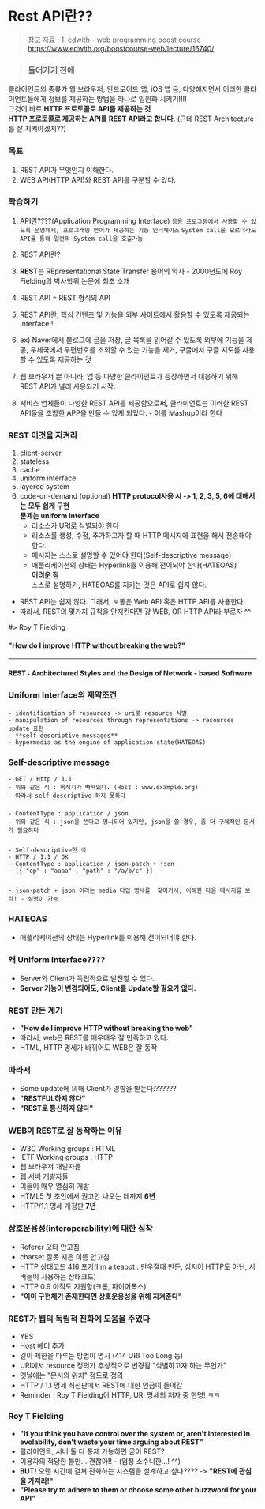 # Rest API란??

> 참고 자료 :
    1. edwith - web programming boost course <https://www.edwith.org/boostcourse-web/lecture/16740/>

>### 들어가기 전에
클라이언트의 종류가 웹 브라우저, 안드로이드 앱, iOS 앱 등, 다양해지면서 이러한 클라이언트들에게 정보를 제공하는 방법을
하나로 일원화 시키기!!!! <br>
그것이 바로 **HTTP 프로토콜로 API를 제공하는 것** <br>
**HTTP 프로토콜로 제공하는 API를 REST API라고 합니다.** (근데 REST Architecture를 잘 지켜야겠지??)

### 목표 
1. REST API가 무엇인지 이해한다.
2. WEB API(HTTP API)와 REST API를 구분할 수 있다.

### 학습하기
1. API란????(Application Programming Interface)
`응용 프로그램에서 사용할 수 있도록 운영체제, 프로그래밍 언어가 제공하는 기능 인터페이스`
`System call을 모르더라도 API를 통해 일련의 System call을 호출가능`

2. REST API란?
 1. **REST**는 REpresentational State Transfer 용어의 약자 - 2000년도에 Roy Fielding의 박사학위 논문에 최초 소개
 2. REST API = REST 형식의 API
 3. REST API란, 핵심 컨텐츠 및 기능을 외부 사이트에서 활용할 수 있도록 제공되는 Interface!!
 4. ex) Naver에서 블로그에 글을 저장, 글 목록을 읽어갈 수 있도록 외부에 기능을 제공, 우체국에서 우편번호를
 조회할 수 있는 기능을 제거, 구글에서 구글 지도를 사용할 수 있도록 제공하는 것
 5. 웹 브라우저 뿐 아니라, 앱 등 다양한 클라이언트가 등장하면서 대응하기 위해 REST API가 널리 사용되기 시작.
 6. 서비스 업체들이 다양한 REST API를 제공함으로써, 클라이언트는 이러한 REST API들을 조합한 APP을 만들
 수 있게 되었다. - 이를 Mashup이라 한다
 
 ### REST 이것을 지켜라
 1. client-server
 2. stateless
 3. cache
 4. uniform interface
 5. layered system
 6. code-on-demand (optional)
 **HTTP protocol사용 시 -> 1, 2, 3, 5, 6에 대해서는 모두 쉽게 구현** <br>
 **문제는 uniform interface**
     - 리소스가 URI로 식별되야 한다
     - 리소스를 생성, 수정, 추가하고자 할 때 HTTP 메시지에 표현을 해서 전송해야 한다.
     - 메시지는 스스로 설명할 수 있어야 한다(Self-descriptive message)
     - 애플리케이션의 상태는 Hyperlink를 이용해 전이되야 한다(HATEOAS) <br>
 **어려운 점** <br>
 스스로 설명하기, HATEOAS를 지키는 것은 API로 쉽지 않다.
 - REST API는 쉽지 않다. 그래서, 보통은 Web API 혹은 HTTP API를 사용한다.
 - 따라서, REST의 몇가지 규칙을 안지킨다면 걍 WEB, OR HTTP API라 부르자 ^^

#> Roy T Fielding
#### "How do I improve HTTP without breaking the web?"
-----------

#### REST : Architectured Styles and the Design of Network - based Software

### Uniform Interface의 제약조건
    - identification of resources -> uri로 resource 식별
    - manipulation of resources through representations -> resources update 표현
    - **self-descriptive messages**
    - hypermedia as the engine of application state(HATEOAS)
    
### Self-descriptive message
    - GET / Http / 1.1
    - 위와 같은 식 : 목적지가 빠져있다. (Host : www.example.org)
    - 따라서 self-descriptive 하지 못하다
### 
    - ContentType : application / json
    - 위와 같은 식 : json을 쓴다고 명시되어 있지만, json을 쓸 경우, 좀 더 구체적인 문서가 필요하다
    
###
    - Self-descriptive한 식
    - HTTP / 1.1 / OK
    - ContentType : application / json-patch + json
    - [{ "op" : "aaaa" , "path" : "/a/b/c" }]
    
###
    - json-patch + json 이라는 media 타입 명세를  찾아가서, 이해한 다음 메시지를 보라! - 설명이 가능
    
### HATEOAS
- 애플리케이션의 상태는 Hyperlink를 이용해 전이되어야 한다.

### 왜 Uniform Interface????
- Server와 Client가 독립적으로 발전할 수 있다.
- **Server 기능이 변경되어도, Client를 Update할 필요가 없다.**

### REST 만든 계기
- **"How do I improve HTTP without breaking the web"**
- 따라서, web은 REST를 매우매우 잘 만족하고 있다.
- HTML, HTTP 명세가 바뀌어도 WEB은 잘 동작

### 따라서
- Some update에 의해 Client가 영향을 받는다:??????
- **"RESTFUL하지 않다"**
- **"REST로 통신하지 않다"**

### WEB이 REST로 잘 동작하는 이유
- W3C Working groups : HTML
- IETF Working groups : HTTP
- 웹 브라우저 개발자들
- 웹 서버 개발자들
- 이들이 매우 열심히 개발
- HTML5 첫 초안에서 권고안 나오는 데까지 **6년**
- HTTP/1.1 명세 개정판 **7년**

### 상호운용성(interoperability)에 대한 집착
- Referer 오타 안고침
- charset 잘못 지은 이름 안고침
- HTTP 상태코드 416 포기(I'm a teapot : 만우절때 만든, 심지어 HTTP도 아닌, 서버들이 사용하는 상태코드)
- HTTP 0.9 아직도 지원함(크롬, 파이어폭스)
- **"이미 구현체가 존재한다면 상호운용성을 위해 지켜준다"**

### REST가 웹의 독립적 진화에 도움을 주었다
- YES
- Host 헤더 추가
- 길이 제한을 다루는 방법이 명시 (414 URI Too Long 등)
- URI에서 resource 정의가 추상적으로 변경됨 "식별하고자 하는 무언가"
- 옛날에는 "문서의 위치" 정도로 정의
- HTTP / 1.1 명세 최신판에서 REST에 대한 언급이 들어감
- Reminder : Roy T Fielding이 HTTP, URI 명세의 저자 중 한명! ㅋㅋ

### Roy T Fielding
- **"If you think you have control over the system or, aren't interested in evolability, don't waste your time arguing about REST"**
- 클라이언트, 서버 둘 다 통제 가능하면 굳이 REST?
- 이용자의 적당한 불만... 괜찮아!! - (엄청 소수니깐...! ^^)
- **BUT!** 오랜 시간에 걸쳐 진화하는 시스템을 설계하고 싶다???? -> **"REST에 관심을 가져라!"**
- **"Please try to adhere to them or choose some other buzzword for your API"**
